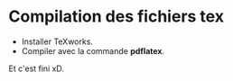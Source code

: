 # Compilation des fichiers tex

- Installer TeXworks.
- Compiler avec la commande **pdflatex**.

Et c'est fini xD.